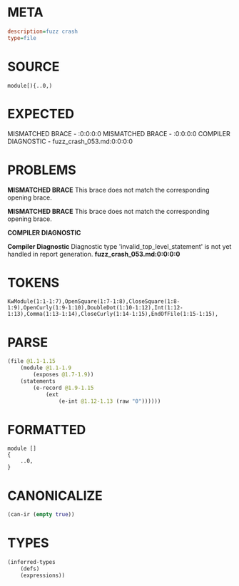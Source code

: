# META
~~~ini
description=fuzz crash
type=file
~~~
# SOURCE
~~~roc
module[){..0,)
~~~
# EXPECTED
MISMATCHED BRACE - :0:0:0:0
MISMATCHED BRACE - :0:0:0:0
COMPILER DIAGNOSTIC - fuzz_crash_053.md:0:0:0:0
# PROBLEMS
**MISMATCHED BRACE**
This brace does not match the corresponding opening brace.

**MISMATCHED BRACE**
This brace does not match the corresponding opening brace.

**COMPILER DIAGNOSTIC**

**Compiler Diagnostic**
Diagnostic type 'invalid_top_level_statement' is not yet handled in report generation.
**fuzz_crash_053.md:0:0:0:0**

# TOKENS
~~~zig
KwModule(1:1-1:7),OpenSquare(1:7-1:8),CloseSquare(1:8-1:9),OpenCurly(1:9-1:10),DoubleDot(1:10-1:12),Int(1:12-1:13),Comma(1:13-1:14),CloseCurly(1:14-1:15),EndOfFile(1:15-1:15),
~~~
# PARSE
~~~clojure
(file @1.1-1.15
	(module @1.1-1.9
		(exposes @1.7-1.9))
	(statements
		(e-record @1.9-1.15
			(ext
				(e-int @1.12-1.13 (raw "0"))))))
~~~
# FORMATTED
~~~roc
module []
{
	..0,
}
~~~
# CANONICALIZE
~~~clojure
(can-ir (empty true))
~~~
# TYPES
~~~clojure
(inferred-types
	(defs)
	(expressions))
~~~
